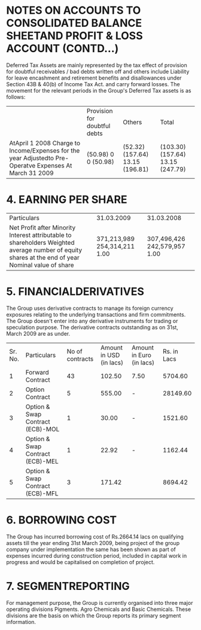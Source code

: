 # NOTES ON ACCOUNTS TO CONSOLIDATED BALANCE SHEETAND PROFIT & LOSS ACCOUNT (CONTD...)

Deferred Tax Assets are mainly represented by the tax effect of provision for doubtful receivables / bad debts written off and others include Liability for leave encashment and retirement benefits and disallowances under Section 43B & 40(b) of Income Tax Act. and carry forward losses. The movement for the relevant periods in the Group's Deferred Tax assets is as follows:

<table><tr><td></td><td>Provision for doubtful debts</td><td>Others</td><td>Total</td></tr><tr><td>AtApril 1 2008 Charge to Income/Expenses for the year Adjustedto Pre-Operatve Expenses At March 31 2009</td><td>(50.98) 0 0 (50.98)</td><td>(52.32) (157.64) 13.15 (196.81)</td><td>(103.30) (157.64) 13.15 (247.79)</td></tr></table>

# 4. EARNING PER SHARE

<table><tr><td>Particulars</td><td>31.03.2009</td><td>31.03.2008</td></tr><tr><td>Net Profit after Minority Interest attributable to shareholders Weighted average number of equity shares at the end of year Nominal value of share</td><td>371,213,989 254,314,211 1.00</td><td>307,496,426 242,579,957 1.00</td></tr></table>

# 5. FINANCIALDERIVATIVES

The Group uses derivative contracts to manage its foreign currency exposures relating to the underlying transactions and firm commitments. The Group doesn't enter into any derivative instruments for trading or speculation purpose. The derivative contracts outstanding as on 31st, March 2009 are as under.

<table><tr><td>Sr. No.</td><td>Particulars</td><td>No of contracts</td><td>Amount in USD (in lacs)</td><td>Amount in Euro (in lacs)</td><td>Rs. in Lacs</td></tr><tr><td>1</td><td>Forward Contract</td><td>43</td><td>102.50</td><td>7.50</td><td>5704.60</td></tr><tr><td>2</td><td>Option Contract</td><td>5</td><td>555.00</td><td>-</td><td>28149.60</td></tr><tr><td>3</td><td>Option &amp; Swap Contract (ECB)-MOL</td><td>1</td><td>30.00</td><td>-</td><td>1521.60</td></tr><tr><td>4</td><td>Option &amp; Swap Contract (ECB)-MEL</td><td>1</td><td>22.92</td><td>-</td><td>1162.44</td></tr><tr><td>5</td><td>Option &amp; Swap Contract (ECB)-MFL</td><td>3</td><td>171.42</td><td></td><td>8694.42</td></tr></table>

# 6. BORROWING COST

The Group has incurred borrowing cost of Rs.2664.14 lacs on qualifying assets till the year ending 31st March 2009, being project of the group company under implementation the same has been shown as part of expenses incurred during construction period, included in capital work in progress and would be capitalised on completion of project.

# 7. SEGMENTREPORTING

For management purpose, the Group is currently organised into three major operating divisions Pigments. Agro Chemicals and Basic Chemicals. These divisions are the basis on which the Group reports its primary segment information.
